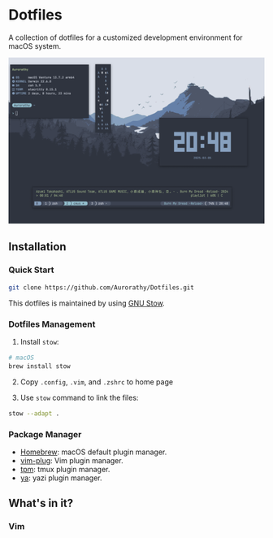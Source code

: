 # Dotfiles

A collection of dotfiles for a customized development environment for macOS system.

![](https://raw.githubusercontent.com/Aurorathy/Dotfiles/refs/heads/main/assets/home.png)

## Installation

### Quick Start

```sh
git clone https://github.com/Aurorathy/Dotfiles.git
```

This dotfiles is maintained by using [GNU Stow](https://www.gnu.org/software/stow/).

### Dotfiles Management

1. Install `stow`: 

```sh
# macOS
brew install stow 
```

2. Copy `.config`, `.vim`, and `.zshrc` to home page


3. Use `stow` command to link the files: 

```sh
stow --adapt .
```

### Package Manager

- [Homebrew](https://brew.sh/): macOS default plugin manager.
- [vim-plug](https://github.com/junegunn/vim-plug): Vim plugin manager.
- [tpm](https://github.com/tmux-plugins/tpm): tmux plugin manager.
- [ya](https://github.com/yazi-rs/plugins): yazi plugin manager.

## What's in it?

### Vim


